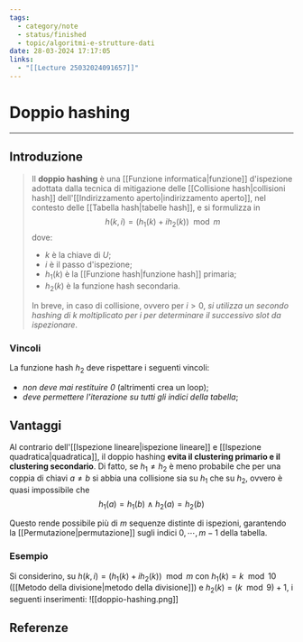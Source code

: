 ```yaml
---
tags:
  - category/note
  - status/finished
  - topic/algoritmi-e-strutture-dati
date: 28-03-2024 17:17:05
links:
  - "[[Lecture 25032024091657]]"
---
```

# Doppio hashing
---
## Introduzione
> Il **doppio hashing** è una [[Funzione informatica|funzione]] d'ispezione adottata dalla tecnica di mitigazione delle [[Collisione hash|collisioni hash]] dell'[[Indirizzamento aperto|indirizzamento aperto]], nel contesto delle [[Tabella hash|tabelle hash]], e si formulizza in
> $$h(k, i) = (h_{1}(k) + ih_{2}(k)) \mod{m}$$
> dove:
> - $k$ è la chiave di $U$;
> - $i$ è il passo d'ispezione;
> - $h_{1}(k)$ è la [[Funzione hash|funzione hash]] primaria;
> - $h_{2}(k)$ è la funzione hash secondaria.
> 
> In breve, in caso di collisione, ovvero per $i > 0$, _si utilizza un secondo hashing di $k$ moltiplicato per $i$ per determinare il successivo slot da ispezionare_.

### Vincoli
La funzione hash $h_{2}$ deve rispettare i seguenti vincoli:
- _non deve mai restituire 0_ (altrimenti crea un loop);
- _deve permettere l'iterazione su tutti gli indici della tabella_;

## Vantaggi
Al contrario dell'[[Ispezione lineare|ispezione lineare]] e [[Ispezione quadratica|quadratica]], il doppio hashing **evita il clustering primario e il clustering secondario**. Di fatto, se $h_{1} \neq h_{2}$ è meno probabile che per una coppia di chiavi $a \neq b$ si abbia una collisione sia su $h_{1}$ che su $h_{2}$, ovvero è quasi impossibile che
$$h_{1}(a) = h_{1}(b) \ \land \ h_{2}(a) = h_{2}(b)$$

Questo rende possibile più di $m$ sequenze distinte di ispezioni, garantendo la [[Permutazione|permutazione]] sugli indici $0, \cdots, m-1$ della tabella.

### Esempio
Si considerino, su $h(k, i) = (h_{1}(k) + ih_{2}(k)) \mod{m}$ con $h_{1}(k) = k \mod{10}$ ([[Metodo della divisione|metodo della divisione]]) e $h_{2}(k) = (k \mod{9})+1$, i seguenti inserimenti:
![[doppio-hashing.png]]

## Referenze